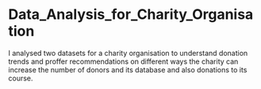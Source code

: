 # Data_Analysis_for_Charity_Organisation
I analysed two datasets for a charity organisation to understand donation trends and proffer recommendations on different ways the charity can increase the number of donors and its database and also donations to its course.
